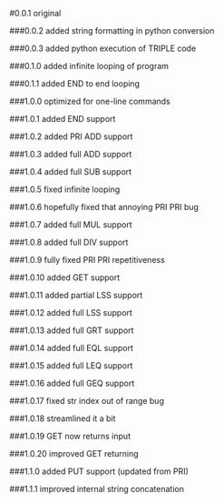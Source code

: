 #0.0.1
original

###0.0.2
added string formatting in python conversion

###0.0.3
added python execution of TRIPLE code

###0.1.0
added infinite looping of program

###0.1.1
added END to end looping

###1.0.0
optimized for one-line commands

###1.0.1
added END support

###1.0.2
added PRI ADD support

###1.0.3
added full ADD support

###1.0.4
added full SUB support

###1.0.5
fixed infinite looping

###1.0.6
hopefully fixed that annoying PRI PRI bug

###1.0.7
added full MUL support

###1.0.8
added full DIV support

###1.0.9
fully fixed PRI PRI repetitiveness

###1.0.10
added GET support

###1.0.11
added partial LSS support

###1.0.12
added full LSS support

###1.0.13
added full GRT support

###1.0.14
added full EQL support

###1.0.15
added full LEQ support

###1.0.16
added full GEQ support

###1.0.17
fixed str index out of range bug

###1.0.18
streamlined it a bit

###1.0.19
GET now returns input

###1.0.20
improved GET returning

###1.1.0
added PUT support (updated from PRI)

###1.1.1
improved internal string concatenation
